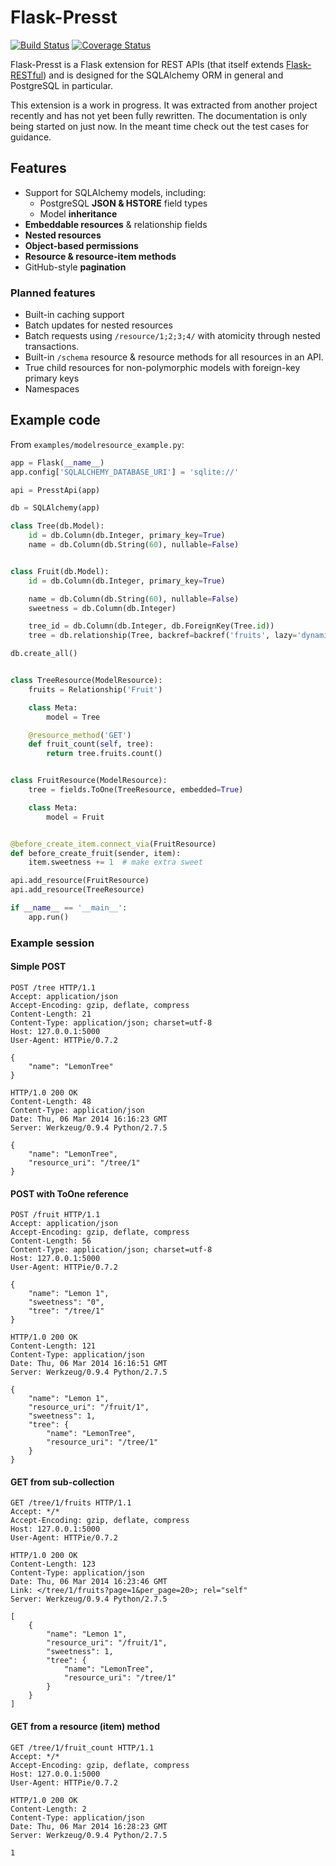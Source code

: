 # Flask-Presst

[![Build Status](https://travis-ci.org/biosustain/flask-presst.png)](https://travis-ci.org/biosustain/flask-presst)
[![Coverage Status](https://coveralls.io/repos/biosustain/flask-presst/badge.png?branch=master)](https://coveralls.io/r/biosustain/flask-presst?branch=master)

Flask-Presst is a Flask extension for REST APIs (that itself extends
[Flask-RESTful](https://github.com/twilio/flask-restful)) and is designed for the SQLAlchemy ORM in general and
PostgreSQL in particular.

This extension is a work in progress. It was extracted from another project recently and has not yet been fully rewritten.
The documentation is only being started on just now. In the meant time check out the test cases for guidance.

## Features

- Support for SQLAlchemy models, including:
    - PostgreSQL __JSON & HSTORE__ field types
    - Model __inheritance__
- __Embeddable resources__ & relationship fields
- __Nested resources__
- __Object-based permissions__
- __Resource & resource-item methods__
- GitHub-style __pagination__

### Planned features

- Built-in caching support
- Batch updates for nested resources
- Batch requests using `/resource/1;2;3;4/` with atomicity through nested transactions.
- Built-in `/schema` resource & resource methods for all resources in an API.
- True child resources for non-polymorphic models with foreign-key primary keys
- Namespaces


## Example code

From `examples/modelresource_example.py`:

```python
app = Flask(__name__)
app.config['SQLALCHEMY_DATABASE_URI'] = 'sqlite://'

api = PresstApi(app)

db = SQLAlchemy(app)

class Tree(db.Model):
    id = db.Column(db.Integer, primary_key=True)
    name = db.Column(db.String(60), nullable=False)


class Fruit(db.Model):
    id = db.Column(db.Integer, primary_key=True)

    name = db.Column(db.String(60), nullable=False)
    sweetness = db.Column(db.Integer)

    tree_id = db.Column(db.Integer, db.ForeignKey(Tree.id))
    tree = db.relationship(Tree, backref=backref('fruits', lazy='dynamic'))

db.create_all()


class TreeResource(ModelResource):
    fruits = Relationship('Fruit')

    class Meta:
        model = Tree

    @resource_method('GET')
    def fruit_count(self, tree):
        return tree.fruits.count()


class FruitResource(ModelResource):
    tree = fields.ToOne(TreeResource, embedded=True)

    class Meta:
        model = Fruit


@before_create_item.connect_via(FruitResource)
def before_create_fruit(sender, item):
    item.sweetness += 1  # make extra sweet

api.add_resource(FruitResource)
api.add_resource(TreeResource)

if __name__ == '__main__':
    app.run()
```

### Example session

#### Simple POST
```http
POST /tree HTTP/1.1
Accept: application/json
Accept-Encoding: gzip, deflate, compress
Content-Length: 21
Content-Type: application/json; charset=utf-8
Host: 127.0.0.1:5000
User-Agent: HTTPie/0.7.2

{
    "name": "LemonTree"
}
```
```http
HTTP/1.0 200 OK
Content-Length: 48
Content-Type: application/json
Date: Thu, 06 Mar 2014 16:16:23 GMT
Server: Werkzeug/0.9.4 Python/2.7.5

{
    "name": "LemonTree", 
    "resource_uri": "/tree/1"
}
```

#### POST with ToOne reference
```http
POST /fruit HTTP/1.1
Accept: application/json
Accept-Encoding: gzip, deflate, compress
Content-Length: 56
Content-Type: application/json; charset=utf-8
Host: 127.0.0.1:5000
User-Agent: HTTPie/0.7.2

{
    "name": "Lemon 1", 
    "sweetness": "0", 
    "tree": "/tree/1"
}
```
```http
HTTP/1.0 200 OK
Content-Length: 121
Content-Type: application/json
Date: Thu, 06 Mar 2014 16:16:51 GMT
Server: Werkzeug/0.9.4 Python/2.7.5

{
    "name": "Lemon 1", 
    "resource_uri": "/fruit/1", 
    "sweetness": 1, 
    "tree": {
        "name": "LemonTree", 
        "resource_uri": "/tree/1"
    }
}

```

#### GET from sub-collection
```http
GET /tree/1/fruits HTTP/1.1
Accept: */*
Accept-Encoding: gzip, deflate, compress
Host: 127.0.0.1:5000
User-Agent: HTTPie/0.7.2
```
```http
HTTP/1.0 200 OK
Content-Length: 123
Content-Type: application/json
Date: Thu, 06 Mar 2014 16:23:46 GMT
Link: </tree/1/fruits?page=1&per_page=20>; rel="self"
Server: Werkzeug/0.9.4 Python/2.7.5

[
    {
        "name": "Lemon 1", 
        "resource_uri": "/fruit/1", 
        "sweetness": 1, 
        "tree": {
            "name": "LemonTree", 
            "resource_uri": "/tree/1"
        }
    }
]
```

#### GET from a resource (item) method
```http
GET /tree/1/fruit_count HTTP/1.1
Accept: */*
Accept-Encoding: gzip, deflate, compress
Host: 127.0.0.1:5000
User-Agent: HTTPie/0.7.2
```
```http
HTTP/1.0 200 OK
Content-Length: 2
Content-Type: application/json
Date: Thu, 06 Mar 2014 16:28:23 GMT
Server: Werkzeug/0.9.4 Python/2.7.5

1
```
